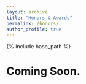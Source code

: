 ```yaml
---
layout: archive
title: "Honors & Awards"
permalink: /honors/
author_profile: true
---
```


{% include base_path %}

# Coming Soon.
<!--
- **NeurIPS 2024 Top Reviewer Award (Top 10%) <font color=Blue>(Both main and DB track!)</font>** [[Link]](https://neurips.cc/Conferences/2024/ProgramCommittee#top-reviewers)         
Conference on Neural Information Processing Systems (NeurIPS), 2024
- **ICML 2024 Best Reviewer Award (Top 3%)** [[Link]](https://twitter.com/icmlconf/status/1815647580577059312)            
International Conference on Machine Learning (ICML), 2024
- **NeurIPS 2023 Top Reviewer Award (Top 10%)** [[Link]](https://neurips.cc/Conferences/2023/ProgramCommittee#top-reivewers)         
Conference on Neural Information Processing Systems (NeurIPS), 2023
- **NeurIPS 2023 Scholar Award**         
Conference on Neural Information Processing Systems (NeurIPS), 2023
- **Top 10 Model Merit Students (10 out of all bachelor students)**         
South China University of Technology, 2019
- **Grand Prize, Challenge Cup National College Student Curricular Academic Science and Technology Works Competition (Guangdong Division)**     
Guangdong Province Office of Education, 2019
- **National Second Prize, China Undergraduate Mathematical Contest in Modeling**        
China Society for Industrial and Applied Mathematics (CSIAM), 2017

Scholarship
======
- **NUS Research Scholarship**      
National University of Singapore, 2019-2023
- **China National Scholarship**    
Ministry of Education of the People’s Republic of China, AY2017-2018,  AY2016-2017, AY2015-2016
-->
